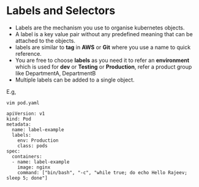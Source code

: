 # Labels and Selectors 
- Labels are the mechanism you use to organise kubernetes objects.
- A label is a key value pair without any predefined meaning that can be attached to the objects.
- labels are similar to __tag__ in __AWS__ or __Git__ where you use a name to quick reference.
- You are free to choose __labels__ as you need it to refer an __environment__ which is used for __dev__ or __Testing__ or __Production__, refer a product group like DepartmentA, DepartmentB
- Multiple labels can be added to a single object.

E.g,
```
vim pod.yaml

```
```
apiVersion: v1
kind: Pod
metadata: 
  name: label-example
  labels:
    env: Production
    class: pods
spec:
  containers:
  - name: label-example
    image: nginx
    command: ["bin/bash", "-c", "while true; do echo Hello Rajeev; sleep 5; done"]
```
